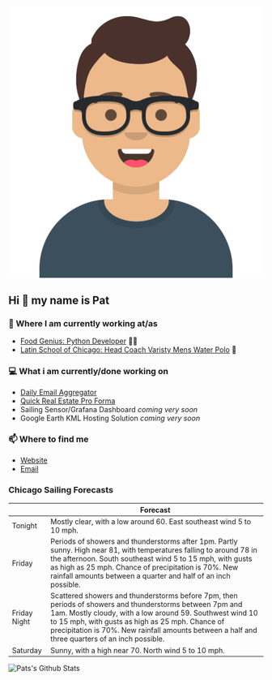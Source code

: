 [![Social banner for p-j-falconer](https://raw.githubusercontent.com/P-J-FALCONER/P-J-FALCONER/master/assets/avataaars.svg)](https://patfalconer.com/)
## Hi :wave: my name is Pat

### 💼 Where I am currently working at/as
- [Food Genius: Python Developer](https://getfoodgenius.com/) 🍔🐍
- [Latin School of Chicago: Head Coach Varisty Mens Water Polo](https://www.latinschool.org/) 🤽


### 💻 What i am currently/done working on
 - [Daily Email Aggregator](https://github.com/P-J-FALCONER/dott_daily_mail)
 - [Quick Real Estate Pro Forma](https://github.com/P-J-FALCONER/henry)
 - Sailing Sensor/Grafana Dashboard *coming very soon*
 - Google Earth KML Hosting Solution *coming very soon*

### 📫 Where to find me
 - [Website](https://patfalconer.com/)
 - [Email](mailto:patrick.j.falconer@gmail.com)


### Chicago Sailing Forecasts
|   | Forecast  |
|---|---|
| Tonight | Mostly clear, with a low around 60. East southeast wind 5 to 10 mph. |
| Friday | Periods of showers and thunderstorms after 1pm. Partly sunny. High near 81, with temperatures falling to around 78 in the afternoon. South southeast wind 5 to 15 mph, with gusts as high as 25 mph. Chance of precipitation is 70%. New rainfall amounts between a quarter and half of an inch possible. |
| Friday Night | Scattered showers and thunderstorms before 7pm, then periods of showers and thunderstorms between 7pm and 1am. Mostly cloudy, with a low around 59. Southwest wind 10 to 15 mph, with gusts as high as 25 mph. Chance of precipitation is 70%. New rainfall amounts between a half and three quarters of an inch possible. |
| Saturday | Sunny, with a high near 70. North wind 5 to 10 mph. |

![Pats's Github Stats](https://github-readme-stats.vercel.app/api?username=p-j-falconer&show_icons=true&theme=radical)
